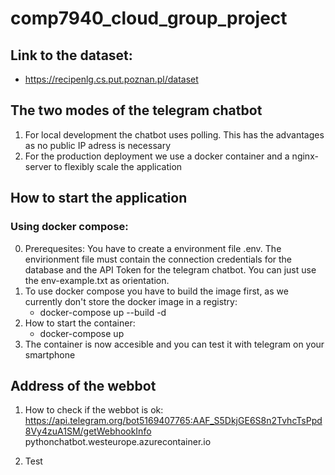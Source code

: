 # comp7940_cloud_group_project


## Link to the dataset: 
- https://recipenlg.cs.put.poznan.pl/dataset 



## The two modes of the telegram chatbot 
1. For local development the chatbot uses polling. This has the advantages as no public IP adress is necessary
2. For the production deployment we use a docker container and a nginx-server to flexibly scale the application

## How to start the application 

### Using docker compose: 
0. Prerequesites: You have to create a environment file .env. The envirionment file must contain the connection credentials for the database and the API Token for the telegram chatbot. You can just use the env-example.txt as orientation. 
1. To use docker compose you have to build the image first, as we currently don't store the docker image in a registry: 
    - docker-compose up --build -d 
2. How to start the container: 
    - docker-compose up 
3. The container is now accesible and you can test it with telegram on your smartphone 




## Address of the webbot 
1. How to check if the webbot is ok: https://api.telegram.org/bot5169407765:AAF_S5DkjGE6S8n2TvhcTsPpd8Vy4zuA1SM/getWebhookInfo
pythonchatbot.westeurope.azurecontainer.io

2. Test